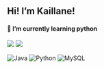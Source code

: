 ## Hi! I’m Kaillane!

#### 🌱 I’m currently learning python

![](https://github-readme-stats.vercel.app/api?username=kaillanecmartins&theme=radical&show_icons=true&hide_border=false&include_all_commits=true&count_private=true)
![](https://github-readme-stats.vercel.app/api/top-langs/?username=kaillanecmartins&theme=radical&hide_border=false&include_all_commits=true&count_private=true&layout=compact)


![Java](https://img.shields.io/badge/java-%23ED8B00.svg?style=flat&logo=java&logoColor=white) ![Python](https://img.shields.io/badge/python-3670A0?style=flat&logo=python&logoColor=ffdd54) ![MySQL](https://img.shields.io/badge/mysql-%2300f.svg?style=flat&logo=mysql&logoColor=white)
